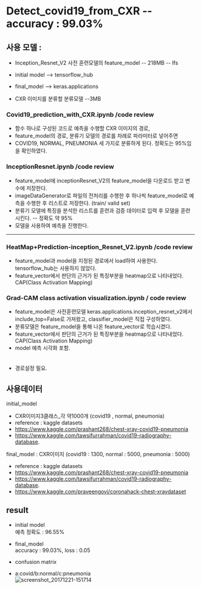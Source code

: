 # Detect_covid19_from_CXR -- accuracy : 99.03%

## 사용 모델 : 
- Inception_Resnet_V2 사전 훈련모델의 feature_model -- 218MB -- lfs
- initial model --> tensorflow_hub
- final_model --> keras.applications

- CXR 이미지를 분류할 분류모델 --3MB

### Covid19_prediction_with_CXR.ipynb /code review
 
- 함수 하나로 구성된 코드로 예측을 수행할 CXR 이미지의 경로,
- feature_model의 경로, 분류기 모델의 경로를 차례로 파라미터로 넣어주면
- COVID19, NORMAL, PNEUMONIA 세 가지로 분류하게 된다. 정확도는 95%임을 확인하였다.

### InceptionResnet.ipynb /code review
- feature_model에 inceptionResnet_V2의 feature_model을 다운로드 받고 변수에 저장한다.
- imageDataGenerator로 파일의 전처리를 수행한 후 하나씩 feature_model로 예측을 수행한 후
리스트로 저장한다. (train/ valid set)
- 분류기 모델에 특징을 분석한 리스트를 훈련과 검증 데이터로 입력 후 모델을 훈련시킨다. -- 정확도 약 95%
- 모델을 사용하여 예측을 진행한다. 

----------------------------------------------------------------------
### HeatMap+Prediction-inception_Resnet_V2.ipynb /code review
- feature_model과 model을 지정된 경로에서 load하여 사용한다. tensorflow_hub는 사용하지 않았다.
- feature_vector에서 판단의 근거가 된 특징부분을 heatmap으로 나타내었다. CAP(Class Activation Mapping)
### Grad-CAM class activation visualization.ipynb / code review
- feature_model은 사전훈련모델 keras.applications.inception_resnet_v2에서 include_top=False로 가져왔고, classifier_model은 직접 구성하였다.
- 분류모델은 feature_model을 통해 나온 feature_vector로 학습시켰다.
- feature_vector에서 판단의 근거가 된 특징부분을 heatmap으로 나타내었다. CAP(Class Activation Mapping)
- model 예측 시각화 포함.
<br><br><br>
- 경로설정 필요.

## 사용데이터
initial_model<br>
- CXR이미지3클래스_각 약1000개 (covid19 , normal, pneumonia)<br>
- reference : kaggle datasets<br>
- https://www.kaggle.com/prashant268/chest-xray-covid19-pneumonia
- https://www.kaggle.com/tawsifurrahman/covid19-radiography-database.

final_model : CXR이미지 (covid19 : 1300, normal : 5000, pneumonia : 5000)
- reference : kaggle datasets
- https://www.kaggle.com/prashant268/chest-xray-covid19-pneumonia
- https://www.kaggle.com/tawsifurrahman/covid19-radiography-database.
- https://www.kaggle.com/praveengovi/coronahack-chest-xraydataset
## result
- initial model<br>
예측 정확도 : 96.55% <br>

- final_model <br>
accuracy : 99.03%, loss : 0.05<br>
- confusion matrix<br>
- a:covid/b:normal/c:pneumonia<br>
![screenshot_20171221-151714](https://github.com/whiteBerryJ/Detect_covid19_from_CXR/blob/master/covid_model_and_result_final/Confusion_matrix_covid_normal_pneumonia.png)
